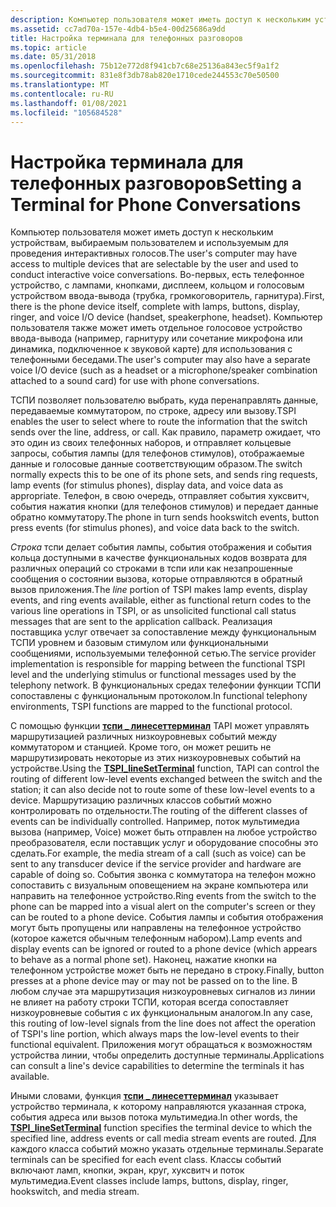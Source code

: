 ```yaml
---
description: Компьютер пользователя может иметь доступ к нескольким устройствам, выбираемым пользователем и используемым для проведения интерактивных голосов.
ms.assetid: cc7ad70a-157e-4db4-b5e4-00d25686a9dd
title: Настройка терминала для телефонных разговоров
ms.topic: article
ms.date: 05/31/2018
ms.openlocfilehash: 75b12e772d8f941cb7c68e25136a843ec5f9a1f2
ms.sourcegitcommit: 831e8f3db78ab820e1710cede244553c70e50500
ms.translationtype: MT
ms.contentlocale: ru-RU
ms.lasthandoff: 01/08/2021
ms.locfileid: "105684528"
---
```

# <a name="setting-a-terminal-for-phone-conversations"></a><span data-ttu-id="6b844-103">Настройка терминала для телефонных разговоров</span><span class="sxs-lookup"><span data-stu-id="6b844-103">Setting a Terminal for Phone Conversations</span></span>

<span data-ttu-id="6b844-104">Компьютер пользователя может иметь доступ к нескольким устройствам, выбираемым пользователем и используемым для проведения интерактивных голосов.</span><span class="sxs-lookup"><span data-stu-id="6b844-104">The user's computer may have access to multiple devices that are selectable by the user and used to conduct interactive voice conversations.</span></span> <span data-ttu-id="6b844-105">Во-первых, есть телефонное устройство, с лампами, кнопками, дисплеем, кольцом и голосовым устройством ввода-вывода (трубка, громкоговоритель, гарнитура).</span><span class="sxs-lookup"><span data-stu-id="6b844-105">First, there is the phone device itself, complete with lamps, buttons, display, ringer, and voice I/O device (handset, speakerphone, headset).</span></span> <span data-ttu-id="6b844-106">Компьютер пользователя также может иметь отдельное голосовое устройство ввода-вывода (например, гарнитуру или сочетание микрофона или динамика, подключенное к звуковой карте) для использования с телефонными беседами.</span><span class="sxs-lookup"><span data-stu-id="6b844-106">The user's computer may also have a separate voice I/O device (such as a headset or a microphone/speaker combination attached to a sound card) for use with phone conversations.</span></span>

<span data-ttu-id="6b844-107">ТСПИ позволяет пользователю выбрать, куда перенаправлять данные, передаваемые коммутатором, по строке, адресу или вызову.</span><span class="sxs-lookup"><span data-stu-id="6b844-107">TSPI enables the user to select where to route the information that the switch sends over the line, address, or call.</span></span> <span data-ttu-id="6b844-108">Как правило, параметр ожидает, что это один из своих телефонных наборов, и отправляет кольцевые запросы, события лампы (для телефонов стимулов), отображаемые данные и голосовые данные соответствующим образом.</span><span class="sxs-lookup"><span data-stu-id="6b844-108">The switch normally expects this to be one of its phone sets, and sends ring requests, lamp events (for stimulus phones), display data, and voice data as appropriate.</span></span> <span data-ttu-id="6b844-109">Телефон, в свою очередь, отправляет события хуксвитч, события нажатия кнопки (для телефонов стимулов) и передает данные обратно коммутатору.</span><span class="sxs-lookup"><span data-stu-id="6b844-109">The phone in turn sends hookswitch events, button press events (for stimulus phones), and voice data back to the switch.</span></span>

<span data-ttu-id="6b844-110">*Строка* тспи делает события лампы, события отображения и события кольца доступными в качестве функциональных кодов возврата для различных операций со строками в тспи или как незапрошенные сообщения о состоянии вызова, которые отправляются в обратный вызов приложения.</span><span class="sxs-lookup"><span data-stu-id="6b844-110">The *line* portion of TSPI makes lamp events, display events, and ring events available, either as functional return codes to the various line operations in TSPI, or as unsolicited functional call status messages that are sent to the application callback.</span></span> <span data-ttu-id="6b844-111">Реализация поставщика услуг отвечает за сопоставление между функциональным ТСПИ уровнем и базовым стимулом или функциональными сообщениями, используемыми телефонной сетью.</span><span class="sxs-lookup"><span data-stu-id="6b844-111">The service provider implementation is responsible for mapping between the functional TSPI level and the underlying stimulus or functional messages used by the telephony network.</span></span> <span data-ttu-id="6b844-112">В функциональных средах телефонии функции ТСПИ сопоставлены с функциональным протоколом.</span><span class="sxs-lookup"><span data-stu-id="6b844-112">In functional telephony environments, TSPI functions are mapped to the functional protocol.</span></span>

<span data-ttu-id="6b844-113">С помощью функции [**тспи \_ линесеттерминал**](/windows/win32/api/tspi/nf-tspi-tspi_linesetterminal) TAPI может управлять маршрутизацией различных низкоуровневых событий между коммутатором и станцией. Кроме того, он может решить не маршрутизировать некоторые из этих низкоуровневых событий на устройстве.</span><span class="sxs-lookup"><span data-stu-id="6b844-113">Using the [**TSPI\_lineSetTerminal**](/windows/win32/api/tspi/nf-tspi-tspi_linesetterminal) function, TAPI can control the routing of different low-level events exchanged between the switch and the station; it can also decide not to route some of these low-level events to a device.</span></span> <span data-ttu-id="6b844-114">Маршрутизацию различных классов событий можно контролировать по отдельности.</span><span class="sxs-lookup"><span data-stu-id="6b844-114">The routing of the different classes of events can be individually controlled.</span></span> <span data-ttu-id="6b844-115">Например, поток мультимедиа вызова (например, Voice) может быть отправлен на любое устройство преобразователя, если поставщик услуг и оборудование способны это сделать.</span><span class="sxs-lookup"><span data-stu-id="6b844-115">For example, the media stream of a call (such as voice) can be sent to any transducer device if the service provider and hardware are capable of doing so.</span></span> <span data-ttu-id="6b844-116">События звонка с коммутатора на телефон можно сопоставить с визуальным оповещением на экране компьютера или направить на телефонное устройство.</span><span class="sxs-lookup"><span data-stu-id="6b844-116">Ring events from the switch to the phone can be mapped into a visual alert on the computer's screen or they can be routed to a phone device.</span></span> <span data-ttu-id="6b844-117">События лампы и события отображения могут быть пропущены или направлены на телефонное устройство (которое кажется обычным телефонным набором).</span><span class="sxs-lookup"><span data-stu-id="6b844-117">Lamp events and display events can be ignored or routed to a phone device (which appears to behave as a normal phone set).</span></span> <span data-ttu-id="6b844-118">Наконец, нажатие кнопки на телефонном устройстве может быть не передано в строку.</span><span class="sxs-lookup"><span data-stu-id="6b844-118">Finally, button presses at a phone device may or may not be passed on to the line.</span></span> <span data-ttu-id="6b844-119">В любом случае эта маршрутизация низкоуровневых сигналов из линии не влияет на работу строки ТСПИ, которая всегда сопоставляет низкоуровневые события с их функциональным аналогом.</span><span class="sxs-lookup"><span data-stu-id="6b844-119">In any case, this routing of low-level signals from the line does not affect the operation of TSPI's line portion, which always maps the low-level events to their functional equivalent.</span></span> <span data-ttu-id="6b844-120">Приложения могут обращаться к возможностям устройства линии, чтобы определить доступные терминалы.</span><span class="sxs-lookup"><span data-stu-id="6b844-120">Applications can consult a line's device capabilities to determine the terminals it has available.</span></span>

<span data-ttu-id="6b844-121">Иными словами, функция [**тспи \_ линесеттерминал**](/windows/win32/api/tspi/nf-tspi-tspi_linesetterminal) указывает устройство терминала, к которому направляются указанная строка, события адреса или вызов потока мультимедиа.</span><span class="sxs-lookup"><span data-stu-id="6b844-121">In other words, the [**TSPI\_lineSetTerminal**](/windows/win32/api/tspi/nf-tspi-tspi_linesetterminal) function specifies the terminal device to which the specified line, address events or call media stream events are routed.</span></span> <span data-ttu-id="6b844-122">Для каждого класса событий можно указать отдельные терминалы.</span><span class="sxs-lookup"><span data-stu-id="6b844-122">Separate terminals can be specified for each event class.</span></span> <span data-ttu-id="6b844-123">Классы событий включают ламп, кнопки, экран, круг, хуксвитч и поток мультимедиа.</span><span class="sxs-lookup"><span data-stu-id="6b844-123">Event classes include lamps, buttons, display, ringer, hookswitch, and media stream.</span></span>

 

 
